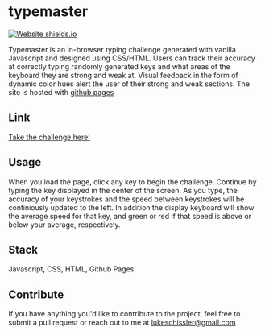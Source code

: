 # typemaster 
[![Website shields.io](https://img.shields.io/website-up-down-green-red/http/shields.io.svg)](https://lukeschissler.github.io/typemaster/)

Typemaster is an in-browser typing challenge generated with vanilla Javascript and designed using CSS/HTML. Users can track their accuracy at correctly typing 
randomly generated keys and what areas of the keyboard they are strong and weak at. Visual feedback in the form of dynamic color hues alert the user
of their strong and weak sections. The site is hosted with [github pages](https://pages.github.com/)


## Link

[Take the challenge here!](https://lukeschissler.github.io/typemaster/)

## Usage

When you load the page, click any key to begin the challenge. Continue by typing the key displayed in the center of the screen. As you type, the accuracy of your keystrokes 
and the speed between keystrokes will be continiously updated to the left. In addition the display keyboard will show the average speed for that key, and green or red
if that speed is above or below your average, respectively.

## Stack

Javascript, CSS, HTML, Github Pages

## Contribute

If you have anything you'd like to contribute to the project, feel free to submit a pull request or reach out to me at lukeschissler@gmail.com
